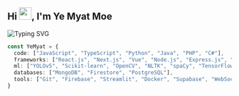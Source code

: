 <h2>
  Hi <img src="https://media.giphy.com/media/hvRJCLFzcasrR4ia7z/giphy.gif" width="28">, I'm Ye Myat Moe
</h2>
<p>
  <img src="https://readme-typing-svg.herokuapp.com?font=Fira+Code&size=24&pause=200&color=fff&width=435&lines=Full-Stack+Developer;ML+%2F+AI+Explorer;Dest" alt="Typing SVG" />
</p>


```ts
const YeMyat = {
  code: ["JavaScript", "TypeScript", "Python", "Java", "PHP", "C#"],
  frameworks: ["React.js", "Next.js", "Vue", "Node.js", "Express.js", "Laravel", "Flask"],
  ml: ["YOLOv5", "Scikit-learn", "OpenCV", "NLTK", "spaCy", "TensorFlow", "PyTorch", "SHAP", "LIME",],
  databases: ["MongoDB", "Firestore", "PostgreSQL"],
  tools: ["Git", "Firebase", "Streamlit", "Docker", "Supabase", "WebSocket", "Vercel", "Unity"],
}

